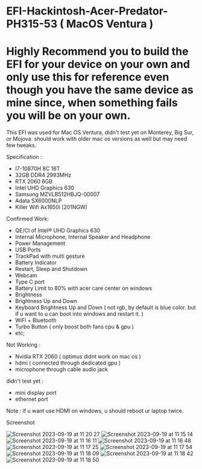 # EFI-Hackintosh-Acer-Predator-PH315-53 ( MacOS Ventura )
<h1> Highly Recommend you to build the EFI for your device on your own 
and only use this for reference even though you have the same device as mine since, when something fails you will be on your own.</h1>

This EFI was used for Mac OS Ventura, didn't test yet on Monterey, Big Sur, or Mojova. should work with older mac os versions as well but may need few tweaks.

Specification : 

- I7-10870H 8C 16T
- 32GB DDR4 2993MHz
- RTX 2060 6GB
- Intel UHD Graphics 630
- Samsung MZVLB512HBJQ-00007
- Adata SX6000NLP
- Killer Wifi Ax1650i (201NGW)

Confirmed Work:
* QE/CI of Intel® UHD Graphics 630
* Internal Microphone, Internal Speaker and Headphone
* Power Management
* USB Ports
* TrackPad with multi gesture
* Battery Indicator
* Restart, Sleep and Shutdown
* Webcam
* Type C port
* Battery Limit to 80% with acer care center on windows
* Brightness
* Brightness Up and Down
* Keyboard Brightness Up and Down ( not rgb, by default is blue color. but if u want to u can boot into windows and restart it. )
* WiFi + Bluetooth
* Turbo Button ( only boost both fans cpu & gpu )
* etc;
  
Not Working :
- Nvidia RTX 2060 ( optimus didnt work on mac os )
- hdmi ( connected through dedicated gpu )
- microphone through cable audio jack

didn't test yet :
- mini display port
- ethernet port

  
Note : 
if u want use HDMI on windows, u should reboot ur laptop twice.  

Screenshot

![Screenshot 2023-09-19 at 11 20 27](https://github.com/23illy/Hackintosh-Acer-Predator-PH315-53/assets/71692311/66102c62-b375-491c-a348-fdf180f6f304)
![Screenshot 2023-09-19 at 11 15 14](https://github.com/23illy/Hackintosh-Acer-Predator-PH315-53/assets/71692311/bf1e0f48-6f6b-419f-8db9-24e34c005d27)
![Screenshot 2023-09-19 at 11 16 11](https://github.com/23illy/Hackintosh-Acer-Predator-PH315-53/assets/71692311/1d754cd5-f03a-4e69-b57a-c4e3f38b436e)
![Screenshot 2023-09-19 at 11 16 48](https://github.com/23illy/Hackintosh-Acer-Predator-PH315-53/assets/71692311/cc1e8f08-70ff-47eb-b3e3-e9e4a3ade2ca)
![Screenshot 2023-09-19 at 11 17 25](https://github.com/23illy/Hackintosh-Acer-Predator-PH315-53/assets/71692311/3acaac1e-34bb-4b3f-951e-b31ba6b62c11)
![Screenshot 2023-09-19 at 11 17 54](https://github.com/23illy/Hackintosh-Acer-Predator-PH315-53/assets/71692311/a098b1c1-ebd4-4ab3-874e-7b4bf8075946)
![Screenshot 2023-09-19 at 11 18 09](https://github.com/23illy/Hackintosh-Acer-Predator-PH315-53/assets/71692311/1a0e437a-8a1c-43e6-80cb-226dbaad3564)
![Screenshot 2023-09-19 at 11 18 42](https://github.com/23illy/Hackintosh-Acer-Predator-PH315-53/assets/71692311/2f5043e6-1742-4ae8-84a0-05d7b88d2045)
![Screenshot 2023-09-19 at 11 18 50](https://github.com/23illy/Hackintosh-Acer-Predator-PH315-53/assets/71692311/77b281db-f43a-4b54-8522-01c3db6b8a8e)

